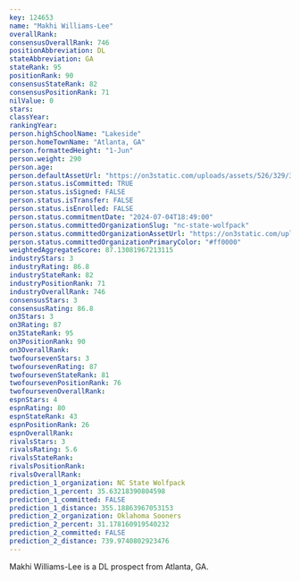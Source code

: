 ```yaml
---
key: 124653
name: "Makhi Williams-Lee"
overallRank: 
consensusOverallRank: 746
positionAbbreviation: DL
stateAbbreviation: GA
stateRank: 95
positionRank: 90
consensusStateRank: 82
consensusPositionRank: 71
nilValue: 0
stars: 
classYear: 
rankingYear: 
person.highSchoolName: "Lakeside"
person.homeTownName: "Atlanta, GA"
person.formattedHeight: "1-Jun"
person.weight: 290
person.age: 
person.defaultAssetUrl: "https://on3static.com/uploads/assets/526/329/329526.jpg"
person.status.isCommitted: TRUE
person.status.isSigned: FALSE
person.status.isTransfer: FALSE
person.status.isEnrolled: FALSE
person.status.commitmentDate: "2024-07-04T18:49:00"
person.status.committedOrganizationSlug: "nc-state-wolfpack"
person.status.committedOrganizationAssetUrl: "https://on3static.com/uploads/assets/80/150/150080.svg"
person.status.committedOrganizationPrimaryColor: "#ff0000"
weightedAggregateScore: 87.13081967213115
industryStars: 3
industryRating: 86.8
industryStateRank: 82
industryPositionRank: 71
industryOverallRank: 746
consensusStars: 3
consensusRating: 86.8
on3Stars: 3
on3Rating: 87
on3StateRank: 95
on3PositionRank: 90
on3OverallRank: 
twofoursevenStars: 3
twofoursevenRating: 87
twofoursevenStateRank: 81
twofoursevenPositionRank: 76
twofoursevenOverallRank: 
espnStars: 4
espnRating: 80
espnStateRank: 43
espnPositionRank: 26
espnOverallRank: 
rivalsStars: 3
rivalsRating: 5.6
rivalsStateRank: 
rivalsPositionRank: 
rivalsOverallRank: 
prediction_1_organization: NC State Wolfpack
prediction_1_percent: 35.63218390804598
prediction_1_committed: FALSE
prediction_1_distance: 355.18863967053153
prediction_2_organization: Oklahoma Sooners
prediction_2_percent: 31.178160919540232
prediction_2_committed: FALSE
prediction_2_distance: 739.9740802923476
---
```

Makhi Williams-Lee is a DL prospect from Atlanta, GA.